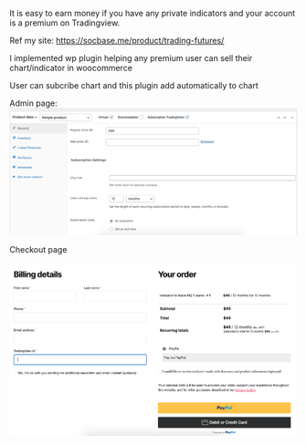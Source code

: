 It is easy to earn money if you have any private indicators and your account is a premium on Tradingview.

Ref my site: https://socbase.me/product/trading-futures/

I implemented wp plugin helping any premium user can sell their chart/indicator in woocommerce

User can subcribe chart and this plugin add automatically to chart

Admin page:
![Alt text](https://github.com/dearvn/subcribe-tradingview-indicator/raw/main/admin.png?raw=true "Admin")

Checkout page

![Alt text](https://github.com/dearvn/subcribe-tradingview-indicator/raw/main/checkout.png?raw=true "Admin")

